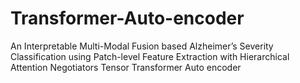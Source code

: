 # Transformer-Auto-encoder
An Interpretable Multi-Modal Fusion based Alzheimer’s Severity Classification using Patch-level Feature Extraction with Hierarchical Attention Negotiators Tensor Transformer Auto encoder
